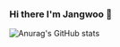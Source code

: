 ### Hi there I'm Jangwoo 👋
![Anurag's GitHub stats](https://github-readme-stats.vercel.app/api?username=anuraghazra&show_icons=true&theme=dark)

<!--
**YesJW/YesJW** is a ✨ _special_ ✨ repository because its `README.md` (this file) appears on your GitHub profile.

Here are some ideas to get you started:

- 🔭 I’m currently working on ...
- 🌱 I’m currently learning ...
- 👯 I’m looking to collaborate on ...
- 🤔 I’m looking for help with ...
- 💬 Ask me about ...
- 📫 How to reach me: ...
- 😄 Pronouns: ...
- ⚡ Fun fact: ...
-->
